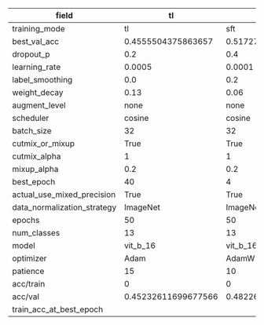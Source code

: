 | field                       | tl                  | sft                | fft                |
|-----------------------------|---------------------|--------------------|--------------------|
| training_mode               | tl                  | sft                | fft                |
| best_val_acc                | 0.4555504375863657  | 0.517273146015661  | 0.5216490096729618 |
| dropout_p                   | 0.2                 | 0.4                | 0.5                |
| learning_rate               | 0.0005              | 0.0001             | 5e-06              |
| label_smoothing             | 0.0                 | 0.2                | 0.0                |
| weight_decay                | 0.13                | 0.06               | 0.06               |
| augment_level               | none                | none               | none               |
| scheduler                   | cosine              | cosine             | plateau            |
| batch_size                  | 32                  | 32                 | 32                 |
| cutmix_or_mixup             | True                | True               | True               |
| cutmix_alpha                | 1                   | 1                  | 1                  |
| mixup_alpha                 | 0.2                 | 0.2                | 0.2                |
| best_epoch                  | 40                  | 4                  | 8                  |
| actual_use_mixed_precision  | True                | True               | True               |
| data_normalization_strategy | ImageNet            | ImageNet           | ImageNet           |
| epochs                      | 50                  | 50                 | 50                 |
| num_classes                 | 13                  | 13                 | 13                 |
| model                       | vit_b_16            | vit_b_16           | vit_b_16           |
| optimizer                   | Adam                | AdamW              | AdamW              |
| patience                    | 15                  | 10                 | 15                 |
| acc/train                   | 0                   | 0                  | 0                  |
| acc/val                     | 0.45232611699677566 | 0.4822662367572547 | 0.5055274067250115 |
| train_acc_at_best_epoch     |                     |                    |                    |